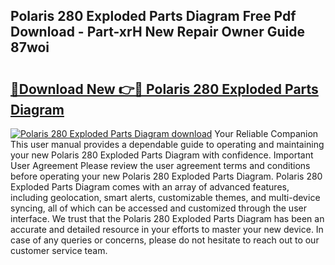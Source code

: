 ## Polaris 280 Exploded Parts Diagram Free Pdf Download - Part-xrH New Repair Owner Guide 87woi

# <h2><a href="http://dfs4u3i.blite.top/?on=Polaris+280+Exploded+Parts+Diagram">🔗Download New 👉🔴 Polaris 280 Exploded Parts Diagram</a></h2>

[![Polaris 280 Exploded Parts Diagram download](https://i.imgur.com/lujVjoI.png)](http://dfs4u3i.blite.top/?on=Polaris+280+Exploded+Parts+Diagram)
Your Reliable Companion This user manual provides a dependable guide to operating and maintaining your new Polaris 280 Exploded Parts Diagram with confidence. Important User Agreement Please review the user agreement terms and conditions before operating your new Polaris 280 Exploded Parts Diagram. Polaris 280 Exploded Parts Diagram comes with an array of advanced features, including geolocation, smart alerts, customizable themes, and multi-device syncing, all of which can be accessed and customized through the user interface. We trust that the Polaris 280 Exploded Parts Diagram has been an accurate and detailed resource in your efforts to master your new device. In case of any queries or concerns, please do not hesitate to reach out to our customer service team.
